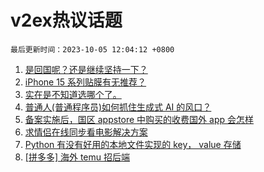# v2ex热议话题

`最后更新时间：2023-10-05 12:04:12 +0800`

1. [是回国呢？还是继续坚持一下？](https://www.v2ex.com/t/978953)
1. [iPhone 15 系列贴膜有无推荐？](https://www.v2ex.com/t/978877)
1. [实在是不知道选哪个了。](https://www.v2ex.com/t/978880)
1. [普通人(普通程序员)如何抓住生成式 AI 的风口？](https://www.v2ex.com/t/978888)
1. [备案实施后，国区 appstore 中购买的收费国外 app 会怎样](https://www.v2ex.com/t/978943)
1. [求情侣在线同步看电影解决方案](https://www.v2ex.com/t/978962)
1. [Python 有没有好用的本地文件实现的 key， value 存储](https://www.v2ex.com/t/978875)
1. [[拼多多] 海外 temu 招后端](https://www.v2ex.com/t/978899)


